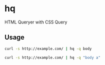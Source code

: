 # hq
HTML Queryer with CSS Query

## Usage

```bash
curl -s http://example.com/ | hq -q body
```
```bash
curl -s http://example.com/ | hq -q "body a"
```
